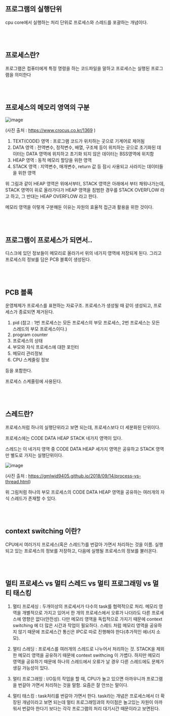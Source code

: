 ## 프로그램의 실행단위

cpu core에서 실행하는 처리 단위로 프로세스와 스레드를 포괄하는 개념이다.


<br></br>
## 프로세스란?

프로그램은 컴퓨터에게 특정 명령을 하는 코드파일을 말하고 프로세스는 실행된 프로그램을 의미한다


<br></br>
## 프로세스의 메모리 영역의 구분

![image](https://user-images.githubusercontent.com/77263282/134285155-9c9f5da3-0355-4483-9a90-85b84a723182.png)

(사진 출처 : https://www.crocus.co.kr/1369 )

1) TEXT(CODE) 영역 : 프로그램 코드가 위치하는 곳으로 기계어로 제어됨
2) DATA 영역 : 전역변수, 정적변수, 배열, 구조체 등이 위치하는 곳으로 초기화된 데이터는 DATA 영역에 위치하고 초기화 되지 않은 데이터는 BSS영역에 위치함
3) HEAP 영역 : 동적 메모리 할당을 위한 영역
4) STACK 영역 : 지역변수, 매개변수, return 값 등 잠시 사용되고 사라지는 데이터들을 위한 영역

위 그림과 같이 HEAP 영역은 위에서부터, STACK 영역은 아래에서 부터 채워나가는데, STACK 영역이 위로 올라가다가 HEAP 영역을 침범한 경우를 STACK OVERFLOW 라고 하고, 그 반대는 HEAP OVERFLOW 라고 한다.

메모리 영역을 이렇게 구분해둔 이유는 자원의 효율적 접근과 활용을 위한 것이다.


<br></br>
## 프로그램이 프로세스가 되면서..

디스크에 있던 정보들이 메모리로 올라가서 위의 네가지 영역에 저장되게 된다. 그리고 프로세스의 정보를 담은 PCB 블록이 생성된다.


<br></br>
## PCB 블록

운영체제가 프로세스를 표현하는 자료구조. 프로세스가 생성될 때 같이 생성되고, 프로세스가 종료되면 제거된다.

1) pid (참고 : 1번 프로세스는 모든 프로세스의 부모 프로세스, 2번 프로세스는 모든 스레드의 부모 프로세스이다.)
2) program counter
3) 프로세스의 상태
4) 부모와 자식 프로세스에 대한 포인터
5) 메모리 관리정보
6) CPU 스케줄링 정보

등을 포함한다.

프로세스 스케줄링에 사용된다.


<br></br>
## 스레드란?

프로세스처럼 하나의 실행단위라고 보면 되는데, 프로세스보다 더 세분화된 단위이다.

프로세스에는 CODE DATA HEAP STACK 네가지 영역이 있다.

스레드는 이 네가지 영역 중 CODE DATA HEAP 세가지 영역은 공유하고 STACK 영역만 별도로 가지는 실행단위이다.

![image](https://user-images.githubusercontent.com/77263282/134287036-c70781dd-b47b-417a-91e0-0fdb5208cdeb.png)

(사진 출처 : https://gmlwjd9405.github.io/2018/09/14/process-vs-thread.html)

위 그림처럼 하나의 부모 프로세스의 CODE DATA HEAP 영역을 공유하는 여러개의 자식 스레드가 존재할 수 있다.



<br></br>
## context switching 이란?

CPU에서 여러가지 프로세스(혹은 스레드?)를 번갈아 가면서 처리하는 것을 이름. 실행되고 있는 프로세스의 정보를 저장하고, 다음에 실행될 프로세스의 정보를 불러온다.


<br></br>
## 멀티 프로세스 vs 멀티 스레드 vs 멀티 프로그래밍 vs 멀티 태스킹

1) 멀티 프로세싱 : 두개이상의 프로세서가 다수의 task를 협력적으로 처리. 메모리 영역을 개별적으로 가지고 있어서 한 개의 프로세스에서 오류가 나더라도 다른 프로세스에 영향은 없다(안전성). 다만 메모리 영역을 독립적으로 가지기 때문에 context switching 에 더 많은 시간과 작업이 필요하다. 스레드 처럼 메모리 영역을 공유하지 않기 때문에 프로세스간 통신은 IPC로 따로 진행해야 한다(추가적인 에너지 소모).

2) 멀티 스레딩 : 프로세스를 여러개의 스레드로 나누어서 처리하는 것. STACK을 제외한 메모리 영역을 공유하기 때문에 context swithcing 이 가볍다. 하지만 메모리 영역을 공유하기 때문에 하나의 스레드에서 오류가 날 경우 다른 스레드에도 문제가 생길 가능성이 있다.

3) 멀티 프로그래밍 : I/O등의 작업을 할 때, CPU가 놀고 있으면 아까우니까 프로그램을 번갈아 가면서 처리하는 것을 말함. 요즘은 잘 안쓰는 말이다.

4) 멀티 태스킹 : task처리를 번갈아 가면서 한다. task라는 개념은 프로세스에서 더 확장된 개념이라고 보면 되는데 멀티 프로그래밍과의 차이점은 놀고있는 자원이 아까워서 번갈아 한다기 보다는 각각 프로그램의 처리 대기시간 때문이라고 보면된다.
